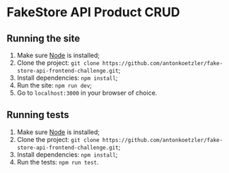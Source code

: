 # FakeStore API Product CRUD

## Running the site

1. Make sure [Node](https://nodejs.org/en/download) is installed;
2. Clone the project: `git clone https://github.com/antonkoetzler/fake-store-api-frontend-challenge.git`;
3. Install dependencies: `npm install`;
4. Run the site: `npm run dev`;
5. Go to `localhost:3000` in your browser of choice.

## Running tests

1. Make sure [Node](https://nodejs.org/en/download) is installed;
2. Clone the project: `git clone https://github.com/antonkoetzler/fake-store-api-frontend-challenge.git`;
3. Install dependencies: `npm install`;
4. Run the tests: `npm run test`.
